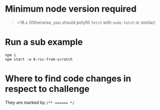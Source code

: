 # Minimum node version required
>=18.x
(Otherwise, you should polyfill `fetch` with `node-fetch` or similar)

# Run a sub example

```
npm i
npm start -w 0-rsc-from-scratch
```

# Where to find code changes in respect to challenge

They are marked by `/** ====== */`